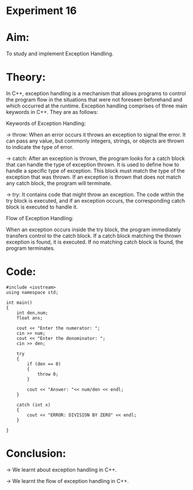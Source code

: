 # Experiment 16
# Aim:
To study and implement Exception Handling.

# Theory:
In C++, exception handling is a mechanism that allows programs to control the program flow in the situations that were not foreseen beforehand and which occurred at the runtime. Exception handling comprises of three main keywords in C++. They are as follows:


Keywords of Exception Handling:

→ throw: When an error occurs it throws an exception to signal the error. It can pass any value, but commonly integers, strings, or objects are thrown to indicate the type of error.

→ catch: After an exception is thrown, the program looks for a catch block that can handle the type of exception thrown. It is used to define how to handle a specific type of exception. This block must match the type of the exception that was thrown. If an exception is thrown that does not match any catch block, the program will terminate.

→ try: It contains code that might throw an exception. The code within the try block is executed, and if an exception occurs, the corresponding catch block is executed to handle it.

Flow of Exception Handling:

When an exception occurs inside the try block, the program immediately transfers control to the catch block. If a catch block matching the thrown exception is found, it is executed. If no matching catch block is found, the program terminates.


# Code:

```
#include <iostream>
using namespace std;

int main() 
{
    int den,num;
    float ans;

    cout << "Enter the numerator: ";
    cin >> num;
    cout << "Enter the denominator: ";
    cin >> den;

    try 
    {
        if (den == 0) 
        {
            throw 0;  
        }

        cout << "Answer: "<< num/den << endl;
    }

    catch (int x) 
    {
        cout << "ERROR: DIVISION BY ZERO" << endl;
    }

}
```

# Conclusion:

→ We learnt about exception handling in C++.

→ We learnt the flow of exception handling in C++.

